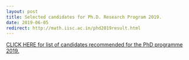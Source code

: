 ```yaml
---
layout: post
title: Selected candidates for Ph.D. Research Program 2019.
date: 2019-06-05
redirect: http://math.iisc.ac.in/phd2019result.html
---
```


[CLICK HERE for list of candidates recommended for the PhD programme 2019.](http://math.iisc.ac.in/phd2019result.html)
